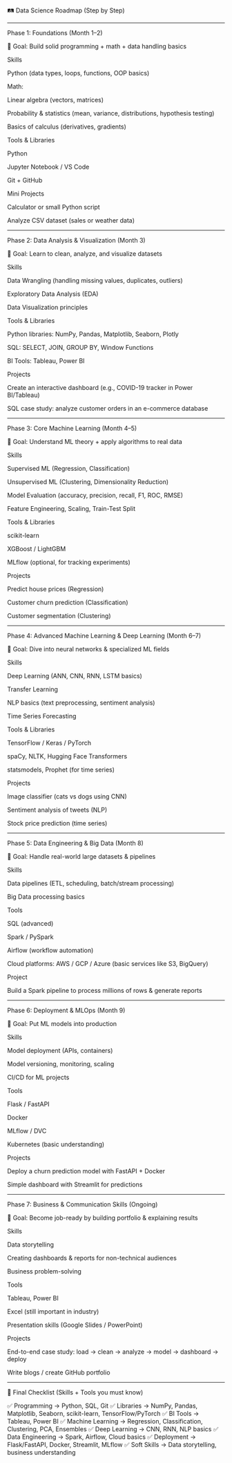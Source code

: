 🛤 Data Science Roadmap (Step by Step)


---

Phase 1: Foundations (Month 1–2)

📌 Goal: Build solid programming + math + data handling basics

Skills

Python (data types, loops, functions, OOP basics)

Math:

Linear algebra (vectors, matrices)

Probability & statistics (mean, variance, distributions, hypothesis testing)

Basics of calculus (derivatives, gradients)



Tools & Libraries

Python

Jupyter Notebook / VS Code

Git + GitHub


Mini Projects

Calculator or small Python script

Analyze CSV dataset (sales or weather data)



---

Phase 2: Data Analysis & Visualization (Month 3)

📌 Goal: Learn to clean, analyze, and visualize datasets

Skills

Data Wrangling (handling missing values, duplicates, outliers)

Exploratory Data Analysis (EDA)

Data Visualization principles


Tools & Libraries

Python libraries: NumPy, Pandas, Matplotlib, Seaborn, Plotly

SQL: SELECT, JOIN, GROUP BY, Window Functions

BI Tools: Tableau, Power BI


Projects

Create an interactive dashboard (e.g., COVID-19 tracker in Power BI/Tableau)

SQL case study: analyze customer orders in an e-commerce database



---

Phase 3: Core Machine Learning (Month 4–5)

📌 Goal: Understand ML theory + apply algorithms to real data

Skills

Supervised ML (Regression, Classification)

Unsupervised ML (Clustering, Dimensionality Reduction)

Model Evaluation (accuracy, precision, recall, F1, ROC, RMSE)

Feature Engineering, Scaling, Train-Test Split


Tools & Libraries

scikit-learn

XGBoost / LightGBM

MLflow (optional, for tracking experiments)


Projects

Predict house prices (Regression)

Customer churn prediction (Classification)

Customer segmentation (Clustering)



---

Phase 4: Advanced Machine Learning & Deep Learning (Month 6–7)

📌 Goal: Dive into neural networks & specialized ML fields

Skills

Deep Learning (ANN, CNN, RNN, LSTM basics)

Transfer Learning

NLP basics (text preprocessing, sentiment analysis)

Time Series Forecasting


Tools & Libraries

TensorFlow / Keras / PyTorch

spaCy, NLTK, Hugging Face Transformers

statsmodels, Prophet (for time series)


Projects

Image classifier (cats vs dogs using CNN)

Sentiment analysis of tweets (NLP)

Stock price prediction (time series)



---

Phase 5: Data Engineering & Big Data (Month 8)

📌 Goal: Handle real-world large datasets & pipelines

Skills

Data pipelines (ETL, scheduling, batch/stream processing)

Big Data processing basics


Tools

SQL (advanced)

Spark / PySpark

Airflow (workflow automation)

Cloud platforms: AWS / GCP / Azure (basic services like S3, BigQuery)


Project

Build a Spark pipeline to process millions of rows & generate reports



---

Phase 6: Deployment & MLOps (Month 9)

📌 Goal: Put ML models into production

Skills

Model deployment (APIs, containers)

Model versioning, monitoring, scaling

CI/CD for ML projects


Tools

Flask / FastAPI

Docker

MLflow / DVC

Kubernetes (basic understanding)


Projects

Deploy a churn prediction model with FastAPI + Docker

Simple dashboard with Streamlit for predictions



---

Phase 7: Business & Communication Skills (Ongoing)

📌 Goal: Become job-ready by building portfolio & explaining results

Skills

Data storytelling

Creating dashboards & reports for non-technical audiences

Business problem-solving


Tools

Tableau, Power BI

Excel (still important in industry)

Presentation skills (Google Slides / PowerPoint)


Projects

End-to-end case study: load → clean → analyze → model → dashboard → deploy

Write blogs / create GitHub portfolio



---

🔑 Final Checklist (Skills + Tools you must know)

✅ Programming → Python, SQL, Git
✅ Libraries → NumPy, Pandas, Matplotlib, Seaborn, scikit-learn, TensorFlow/PyTorch
✅ BI Tools → Tableau, Power BI
✅ Machine Learning → Regression, Classification, Clustering, PCA, Ensembles
✅ Deep Learning → CNN, RNN, NLP basics
✅ Data Engineering → Spark, Airflow, Cloud basics
✅ Deployment → Flask/FastAPI, Docker, Streamlit, MLflow
✅ Soft Skills → Data storytelling, business understanding

